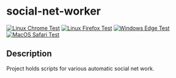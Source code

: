 # social-net-worker

[![Linux Chrome Test](https://github.com/lion17s/social-net-worker/actions/workflows/linux-chrome-test.yml/badge.svg?branch=main)](https://github.com/lion17s/social-net-worker/actions/workflows/linux-chrome-test.yml)
[![Linux Firefox Test](https://github.com/lion17s/social-net-worker/actions/workflows/linux-firefox-test.yml/badge.svg?branch=main)](https://github.com/lion17s/social-net-worker/actions/workflows/linux-firefox-test.yml)
[![Windows Edge Test](https://github.com/lion17s/social-net-worker/actions/workflows/windows-edge-test.yml/badge.svg?branch=main)](https://github.com/lion17s/social-net-worker/actions/workflows/windows-edge-test.yml)
[![MacOS Safari Test](https://github.com/lion17s/social-net-worker/actions/workflows/windows-edge-test.yml/badge.svg?branch=main)](https://github.com/lion17s/social-net-worker/actions/workflows/macos-safari-test.yml)

## Description
Project holds scripts for various automatic social net work.
